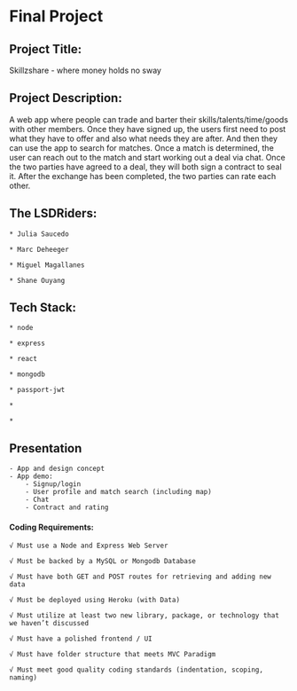# Final Project

## Project Title:
Skillzshare - where money holds no sway

## Project Description:

A web app where people can trade and barter their skills/talents/time/goods with other members. Once they have signed up, the users first need to post what they have to offer and also what needs they are after. And then they can use the app to search for matches. Once a match is determined, the user can reach out to the match and start working out a deal via chat. Once the two parties have agreed to a deal, they will both sign a contract to seal it. After the exchange has been completed, the two parties can rate each other.
	
## The LSDRiders:
	
	* Julia Saucedo

	* Marc Deheeger

	* Miguel Magallanes

	* Shane Ouyang

## Tech Stack:

	* node

	* express

	* react

	* mongodb
	
	* passport-jwt 
  
  	* 
  
 	* 
  

## Presentation

	- App and design concept
	- App demo:
		- Signup/login 
		- User profile and match search (including map)
		- Chat
		- Contract and rating
      
#### Coding Requirements:

    √ Must use a Node and Express Web Server
    
    √ Must be backed by a MySQL or Mongodb Database  
    
    √ Must have both GET and POST routes for retrieving and adding new data
    
    √ Must be deployed using Heroku (with Data)
    
    √ Must utilize at least two new library, package, or technology that we haven’t discussed
    
    √ Must have a polished frontend / UI
    
    √ Must have folder structure that meets MVC Paradigm
    
    √ Must meet good quality coding standards (indentation, scoping, naming)
